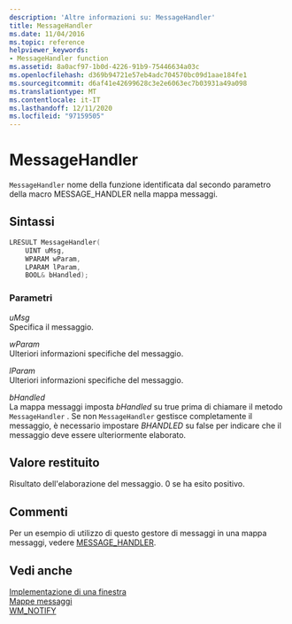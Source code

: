 ```yaml
---
description: 'Altre informazioni su: MessageHandler'
title: MessageHandler
ms.date: 11/04/2016
ms.topic: reference
helpviewer_keywords:
- MessageHandler function
ms.assetid: 8a0acf97-1b0d-4226-91b9-75446634a03c
ms.openlocfilehash: d369b94721e57eb4adc704570bc09d1aae184fe1
ms.sourcegitcommit: d6af41e42699628c3e2e6063ec7b03931a49a098
ms.translationtype: MT
ms.contentlocale: it-IT
ms.lasthandoff: 12/11/2020
ms.locfileid: "97159505"
---
```

# <a name="messagehandler"></a>MessageHandler

`MessageHandler` nome della funzione identificata dal secondo parametro della macro MESSAGE_HANDLER nella mappa messaggi.

## <a name="syntax"></a>Sintassi

```cpp
LRESULT MessageHandler(
    UINT uMsg,
    WPARAM wParam,
    LPARAM lParam,
    BOOL& bHandled);
```

### <a name="parameters"></a>Parametri

*uMsg*<br/>
Specifica il messaggio.

*wParam*<br/>
Ulteriori informazioni specifiche del messaggio.

*lParam*<br/>
Ulteriori informazioni specifiche del messaggio.

*bHandled*<br/>
La mappa messaggi imposta *bHandled* su true prima di chiamare il metodo `MessageHandler` . Se non `MessageHandler` gestisce completamente il messaggio, è necessario impostare *BHANDLED* su false per indicare che il messaggio deve essere ulteriormente elaborato.

## <a name="return-value"></a>Valore restituito

Risultato dell'elaborazione del messaggio. 0 se ha esito positivo.

## <a name="remarks"></a>Commenti

Per un esempio di utilizzo di questo gestore di messaggi in una mappa messaggi, vedere [MESSAGE_HANDLER](reference/message-map-macros-atl.md#message_handler).

## <a name="see-also"></a>Vedi anche

[Implementazione di una finestra](../atl/implementing-a-window.md)<br/>
[Mappe messaggi](../atl/message-maps-atl.md)<br/>
[WM_NOTIFY](/windows/win32/controls/wm-notify)
